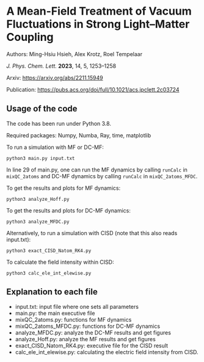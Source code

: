 # A Mean-Field Treatment of Vacuum Fluctuations in Strong Light–Matter Coupling
Authors: Ming-Hsiu Hsieh, Alex Krotz, Roel Tempelaar

*J. Phys. Chem. Lett.* **2023**, 14, 5, 1253–1258

Arxiv: https://arxiv.org/abs/2211.15949

Publication: https://pubs.acs.org/doi/full/10.1021/acs.jpclett.2c03724

## Usage of the code
The code has been run under Python 3.8.

Required packages: Numpy, Numba, Ray, time, matplotlib

To run a simulation with MF or DC-MF:
```
python3 main.py input.txt
```
In line 29 of main.py, one can run the MF dynamics by calling `runCalc` in `mixQC_2atoms` and DC-MF dynamics by calling `runCalc` in `mixQC_2atoms_MFDC`.

To get the results and plots for MF dynamics:
```
python3 analyze_Hoff.py
```
To get the results and plots for DC-MF dynamics:
```
python3 analyze_MFDC.py
```

Alternatively, to run a simulation with CISD (note that this also reads input.txt):
```
python3 exact_CISD_Natom_RK4.py
```
To calculate the field intensity within CISD:
```
python3 calc_ele_int_elewise.py
```

## Explanation to each file
+ input.txt: input file where one sets all parameters
+ main.py: the main executive file
+ mixQC_2atoms.py: functions for MF dynamics
+ mixQC_2atoms_MFDC.py: functions for DC-MF dynamics
+ analyze_MFDC.py: analyze the DC-MF results and get figures
+ analyze_Hoff.py: analyze the MF results and get figures
+ exact_CISD_Natom_RK4.py: executive file for the CISD result
+ calc_ele_int_elewise.py: calculating the electric field intensity from CISD.

